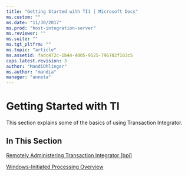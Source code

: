 ```yaml
---
title: "Getting Started with TI1 | Microsoft Docs"
ms.custom: ""
ms.date: "11/30/2017"
ms.prod: "host-integration-server"
ms.reviewer: ""
ms.suite: ""
ms.tgt_pltfrm: ""
ms.topic: "article"
ms.assetid: fadc472c-1b44-4005-9525-796782f103c5
caps.latest.revision: 3
author: "MandiOhlinger"
ms.author: "mandia"
manager: "anneta"
---
```

# Getting Started with TI
This section explains some of the basics of using Transaction Integrator.  
  
## In This Section  
 [Remotely Administering Transaction Integrator &#91;bpi&#93;](http://msdn.microsoft.com/en-us/b7fbab29-3308-49a0-98f3-eb39827bd0f1)  
  
 [Windows-Initiated Processing Overview](../core/windows-initiated-processing-overview2.md)